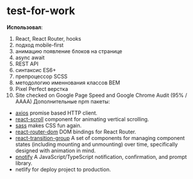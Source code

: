 # test-for-work

**Использовал**:
1. React, React Router, hooks
2. подход mobile-first
3. анимацию появление блоков на странице
4. async await
5. REST API
6. синтаксис ES6+
7. препроцессор SCSS
8. методологию именнования классов BEM
9. Pixel Perfect верстка 
10. Site checked on Google Page Speed and Google Chrome Audit (95% / AAAA)
Дополнительные npm пакеты:
- [axios](https://www.npmjs.com/package/axios) promise based HTTP client.
- [react-scroll](https://www.npmjs.com/package/react-scroll) component for animating vertical scrolling.
- [sass](https://www.npmjs.com/package/sass)  makes CSS fun again.
- [react-router-dom](https://www.npmjs.com/package/react-router-dom) DOM bindings for React Router.
- [react-transition-group](https://www.npmjs.com/package/react-transition-group) A set of components for managing component states (including mounting and unmounting) over time, specifically designed with animation in mind.
- [pnotify](https://www.npmjs.com/package/pnotify) A JavaScript/TypeScript notification, confirmation, and prompt library.
- netlify for deploy project to production.

